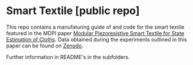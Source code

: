 # Smart Textile [public repo]

This repo contains a manufaturing guide of and code for the smart textile featured in the MDPI paper [Modular Piezoresistive Smart Textile for State Estimation of Cloths](https://doi.org/10.3390/s22010222). Data obtained during the experiments outlined in this paper can be found on [Zenodo](https://doi.org/10.5281/zenodo.5718426).

Further information in README's in the subfolders.
